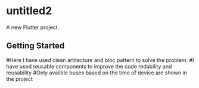 # untitled2

A new Flutter project.

## Getting Started

#Here I have used clean artitecture and bloc pattern to solve the problem.
#I have used reusable components to improve the code redability and reusability
#Only availble buses based on the time of device are shown in the project


